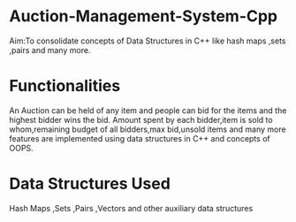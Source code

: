 # Auction-Management-System-Cpp
Aim:To consolidate concepts of Data Structures in C++ like hash maps ,sets ,pairs and many more.

 # Functionalities
 An Auction can be held of any item and people can bid for the items and the highest bidder wins the bid.
 Amount spent by each bidder,item is sold to whom,remaining budget of all bidders,max bid,unsold items and many more features are implemented using data structures in C++ and concepts of OOPS.
 
  # Data Structures Used
  
  Hash Maps ,Sets ,Pairs ,Vectors and other auxiliary data structures
